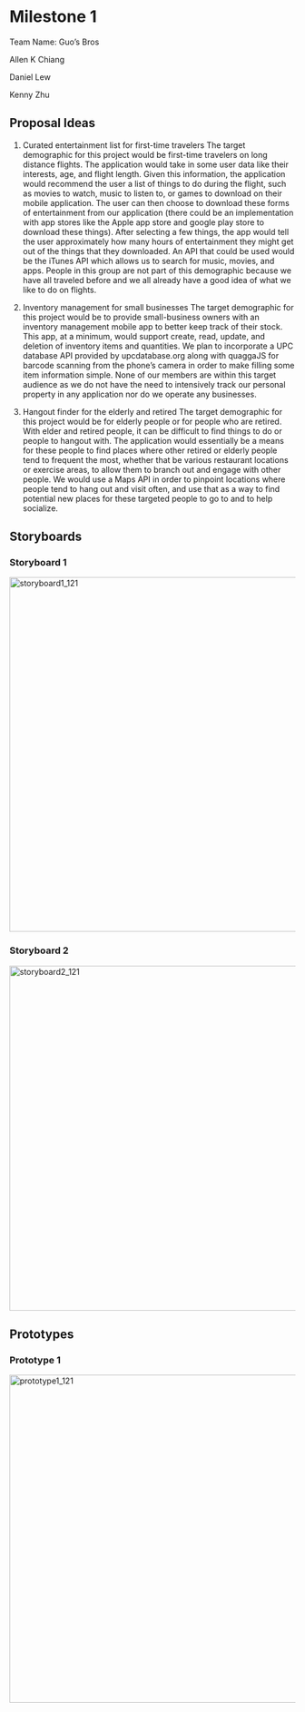 # Milestone 1

Team Name: Guo’s Bros

Allen K Chiang

Daniel Lew

Kenny Zhu

## Proposal Ideas

1. Curated entertainment list for first-time travelers
The target demographic for this project would be first-time travelers on long distance flights. The application would take in some user data like their interests, age, and flight length. Given this information, the application would recommend the user a list of things to do during the flight, such as movies to watch, music to listen to, or games to download on their mobile application. The user can then choose to download these forms of entertainment from our application (there could be an implementation with app stores like the Apple app store and google play store to download these things). After selecting a few things, the app would tell the user approximately how many hours of entertainment they might get out of the things that they downloaded. An API that could be used would be the iTunes API which allows us to search for music, movies, and apps. People in this group are not part of this demographic because we have all traveled before and we all already have a good idea of what we like to do on flights. 

2. Inventory management for small businesses
The target demographic for this project would be to provide small-business owners with an inventory management mobile app to better keep track of their stock. This app, at a minimum, would support create, read, update, and deletion of inventory items and quantities. We plan to incorporate a UPC database API provided by upcdatabase.org along with quaggaJS for barcode scanning from the phone’s camera in order to make filling some item information simple. None of our members are within this target audience as we do not have the need to intensively track our personal property in any application nor do we operate any businesses.

3. Hangout finder for the elderly and retired
The target demographic for this project would be for elderly people or for people who are retired. With elder and retired people, it can be difficult to find things to do or people to hangout with. The application would essentially be a means for these people to find places where other retired or elderly people tend to frequent the most, whether that be various restaurant locations or exercise areas, to allow them to branch out and engage with other people. We would use a Maps API in order to pinpoint locations where people tend to hang out and visit often, and use that as a way to find potential new places for these targeted people to go to and to help socialize. 

## Storyboards

### Storyboard 1
<img width="625" alt="storyboard1_121" src="https://user-images.githubusercontent.com/46572829/56525856-6d51e600-6500-11e9-8623-175c01bf2a7c.png">

### Storyboard 2
<img width="608" alt="storyboard2_121" src="https://user-images.githubusercontent.com/46572829/56526142-ca4d9c00-6500-11e9-8636-a40586c87d95.png">

## Prototypes

### Prototype 1
<img width="578" alt="prototype1_121" src="https://user-images.githubusercontent.com/46572829/56526429-1ef11700-6501-11e9-883d-41a17a57e640.png">
